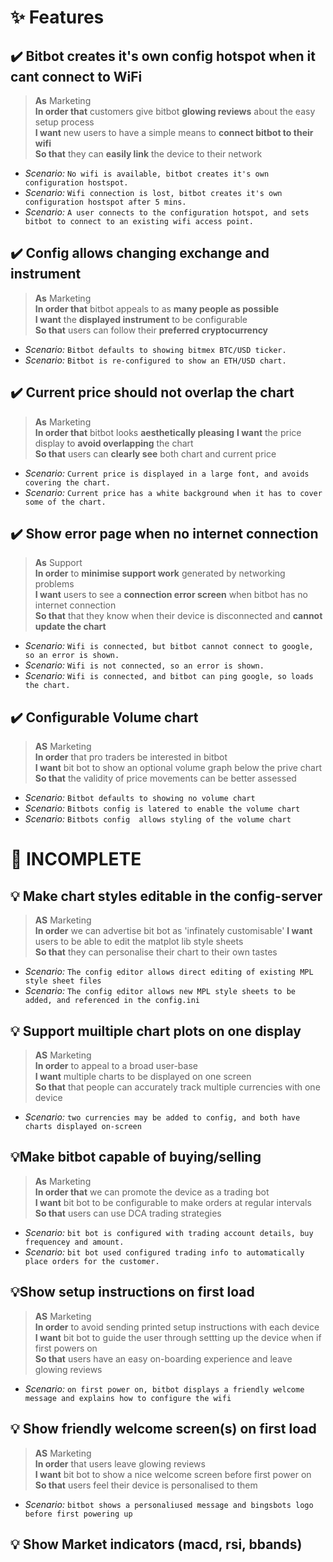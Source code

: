 
# ✨ Features

## ✔️ Bitbot creates it's own config hotspot when it cant connect to WiFi
>**As** Marketing  
**In order that** customers give bitbot **glowing reviews** about the easy setup process  
>**I want** new users to have a simple means to **connect bitbot to their wifi**  
**So that** they can **easily link** the device to their network  
 - *Scenario:* `No wifi is available, bitbot creates it's own configuration hostspot.`  
 - *Scenario:* `Wifi connection is lost, bitbot creates it's own configuration hostspot after 5 mins.`
 - *Scenario:* `A user connects to the configuration hotspot, and sets bitbot to connect to an existing wifi access point.`

## ✔️ Config allows changing exchange and instrument
>**As** Marketing  
**In order that** bitbot appeals to as **many people as possible**  
**I want** the **displayed instrument** to be configurable  
**So that** users can follow their **preferred cryptocurrency**
 - *Scenario:* `Bitbot defaults to showing bitmex BTC/USD ticker.`
 - *Scenario:* `Bitbot is re-configured to show an ETH/USD chart.`

## ✔️ Current price should not overlap the chart
>**As** Marketing  
**In order that** bitbot looks **aesthetically pleasing** 
**I want** the price display to **avoid overlapping** the chart  
**So that** users can **clearly see** both chart and current price
 - *Scenario:* `Current price is displayed in a large font, and avoids covering the chart.`
 - *Scenario:* `Current price has a white background when it has to cover some of the chart.`

## ✔️ Show error page when no internet connection
>**As** Support  
**In order** to **minimise support work** generated by networking problems  
**I want** users to see a **connection error screen** when bitbot has no internet connection  
**So that** that they know when their device is disconnected and **cannot update the chart**  
 - *Scenario:* `Wifi is connected, but bitbot cannot connect to google, so an error is shown.`
 - *Scenario:* `Wifi is not connected, so an error is shown.`
 - *Scenario:* `Wifi is connected, and bitbot can ping google, so loads the chart.`

## ✔️ Configurable Volume chart
>**AS** Marketing  
**In order** that pro traders be interested in bitbot  
**I want** bit bot to show an optional volume graph below the prive chart  
**So that**  the validity of price movements can be better assessed
 - *Scenario:* `Bitbot defaults to showing no volume chart`
 - *Scenario:* `Bitbots config is latered to enable the volume chart`
 - *Scenario:* `Bitbots config  allows styling of the volume chart`

# 🚧 INCOMPLETE
## 💡 Make chart styles editable in the config-server
>**AS** Marketing  
**In order** we can advertise bit bot as 'infinately customisable' 
**I want** users to be able to edit the matplot lib style sheets  
**So that** they can personalise their chart to their own tastes
 - *Scenario:* `The config editor allows direct editing of existing MPL style sheet files`
 - *Scenario:* `The config editor allows new MPL style sheets to be added, and referenced in the config.ini`

## 💡 Support muiltiple chart plots on one display
>**AS** Marketing  
**In order** to appeal to a broad user-base  
**I want** multiple charts to be displayed on one screen  
**So that** that people can accurately track multiple currencies with one device
 - *Scenario:* `two currencies may be added to config, and both have charts displayed on-screen`

## 💡Make bitbot capable of buying/selling 
>**As** Marketing  
**In order that** we can promote the device as a trading bot  
**I want** bit bot to be configurable to make orders at regular intervals  
**So that** users can use DCA trading strategies  
 - *Scenario:* `bit bot is configured with trading account details, buy frequencey and amount.`
 - *Scenario:* `bit bot used configured trading info to automatically place orders for the customer.`

## 💡Show setup instructions on first load
>**AS** Marketing  
**In order** to avoid sending printed setup instructions with each device  
**I want** bit bot to guide the user through settting up the device when if first powers on  
**So that** users have an easy on-boarding experience and leave glowing reviews  
 - *Scenario:* `on first power on, bitbot displays a friendly welcome message and explains how to configure the wifi`

## 💡 Show friendly welcome screen(s) on first load
>**AS** Marketing  
**In order** that users leave glowing reviews  
**I want** bit bot to show a nice welcome screen before first power on  
**So that** users feel their device is personalised to them  
 - *Scenario:* `bitbot shows a personaliused message and bingsbots logo before first powering up`
 
## 💡 Show Market indicators (macd, rsi, bbands)